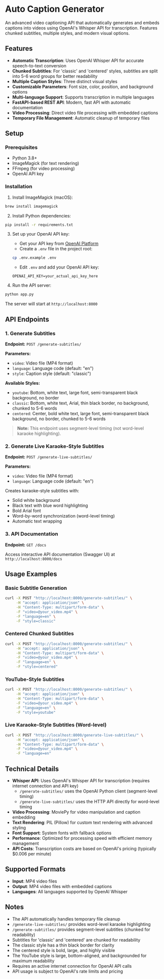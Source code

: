 # Auto Caption Generator

An advanced video captioning API that automatically generates and embeds captions into videos using OpenAI's Whisper API for transcription. Features chunked subtitles, multiple styles, and modern visual options.

## Features

- **Automatic Transcription**: Uses OpenAI Whisper API for accurate speech-to-text conversion
- **Chunked Subtitles**: For 'classic' and 'centered' styles, subtitles are split into 5-6 word groups for better readability
- **Multiple Caption Styles**: Three distinct visual styles
- **Customizable Parameters**: Font size, color, position, and background options
- **Multi-language Support**: Supports transcription in multiple languages
- **FastAPI-based REST API**: Modern, fast API with automatic documentation
- **Video Processing**: Direct video file processing with embedded captions
- **Temporary File Management**: Automatic cleanup of temporary files

## Setup

### Prerequisites

- Python 3.8+
- ImageMagick (for text rendering)
- FFmpeg (for video processing)
- OpenAI API key

### Installation

1. Install ImageMagick (macOS):
```bash
brew install imagemagick
```

2. Install Python dependencies:
```bash
pip install -r requirements.txt
```

3. Set up your OpenAI API key:
   - Get your API key from [OpenAI Platform](https://platform.openai.com/api-keys)
   - Create a `.env` file in the project root:
   ```bash
   cp .env.example .env
   ```
   - Edit `.env` and add your OpenAI API key:
   ```
   OPENAI_API_KEY=your_actual_api_key_here
   ```

4. Run the API server:
```bash
python app.py
```

The server will start at `http://localhost:8000`

## API Endpoints

### 1. Generate Subtitles

**Endpoint:** `POST /generate-subtitles/`

**Parameters:**
- `video`: Video file (MP4 format)
- `language`: Language code (default: "en")
- `style`: Caption style (default: "classic")

**Available Styles:**
- `youtube`: Bottom, white text, large font, semi-transparent black background, no border
- `classic`: Bottom, white text, Arial, thin black border, no background, chunked to 5-6 words
- `centered`: Center, bold white text, large font, semi-transparent black background, no border, chunked to 5-6 words

> **Note:** This endpoint uses segment-level timing (not word-level karaoke highlighting).

### 2. Generate Live Karaoke-Style Subtitles

**Endpoint:** `POST /generate-live-subtitles/`

**Parameters:**
- `video`: Video file (MP4 format)
- `language`: Language code (default: "en")

Creates karaoke-style subtitles with:
- Solid white background
- Black text with blue word highlighting
- Bold Arial font
- Word-by-word synchronization (word-level timing)
- Automatic text wrapping

### 3. API Documentation

**Endpoint:** `GET /docs`

Access interactive API documentation (Swagger UI) at `http://localhost:8000/docs`

## Usage Examples

### Basic Subtitle Generation

```bash
curl -X POST "http://localhost:8000/generate-subtitles/" \
     -H "accept: application/json" \
     -H "Content-Type: multipart/form-data" \
     -F "video=@your_video.mp4" \
     -F "language=en" \
     -F "style=classic"
```

### Centered Chunked Subtitles

```bash
curl -X POST "http://localhost:8000/generate-subtitles/" \
     -H "accept: application/json" \
     -H "Content-Type: multipart/form-data" \
     -F "video=@your_video.mp4" \
     -F "language=en" \
     -F "style=centered"
```

### YouTube-Style Subtitles

```bash
curl -X POST "http://localhost:8000/generate-subtitles/" \
     -H "accept: application/json" \
     -H "Content-Type: multipart/form-data" \
     -F "video=@your_video.mp4" \
     -F "language=en" \
     -F "style=youtube"
```

### Live Karaoke-Style Subtitles (Word-level)

```bash
curl -X POST "http://localhost:8000/generate-live-subtitles/" \
     -H "accept: application/json" \
     -H "Content-Type: multipart/form-data" \
     -F "video=@your_video.mp4" \
     -F "language=en"
```

## Technical Details

- **Whisper API**: Uses OpenAI's Whisper API for transcription (requires internet connection and API key)
    - `/generate-subtitles/` uses the OpenAI Python client (segment-level timing)
    - `/generate-live-subtitles/` uses the HTTP API directly for word-level timing
- **Video Processing**: MoviePy for video manipulation and caption embedding
- **Text Rendering**: PIL (Pillow) for custom text rendering with advanced styling
- **Font Support**: System fonts with fallback options
- **Performance**: Optimized for processing speed with efficient memory management
- **API Costs**: Transcription costs are based on OpenAI's pricing (typically $0.006 per minute)

## Supported Formats

- **Input**: MP4 video files
- **Output**: MP4 video files with embedded captions
- **Languages**: All languages supported by OpenAI Whisper

## Notes

- The API automatically handles temporary file cleanup
- `/generate-live-subtitles/` provides word-level karaoke highlighting
- `/generate-subtitles/` provides segment-level subtitles (chunked for readability)
- Subtitles for 'classic' and 'centered' are chunked for readability
- The classic style has a thin black border for clarity
- The centered style is bold, large, and highly visible
- The YouTube style is large, bottom-aligned, and backgrounded for maximum readability
- Requires an active internet connection for OpenAI API calls
- API usage is subject to OpenAI's rate limits and pricing 